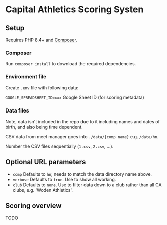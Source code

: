 # Capital Athletics Scoring Systen

## Setup

Requires PHP 8.4+ and [Composer](https://getcomposer.org/).

### Composer

Run `composer install` to download the required dependencies.

### Environment file

Create `.env` file with following data:

`GOOGLE_SPREADSHEET_ID=xxx` Google Sheet ID (for scoring metadata)

### Data files

Note, data isn't included in the repo due to it including names and dates of birth, and also being time dependent.

CSV data from meet manager goes into `./data/{comp name}` e.g. `/data/hn`.

Number the CSV files sequentially (`1.csv`, `2.csv`, ...).

## Optional URL parameters

* `comp` Defaults to `hn`; needs to match the data directory name above.
* `verbose` Defaults to `true`. Use to show all working.
* `club` Defaults to `none`. Use to filter data down to a club rather than all CA clubs, e.g. 'Woden Athletics'.
 
## Scoring overview

TODO